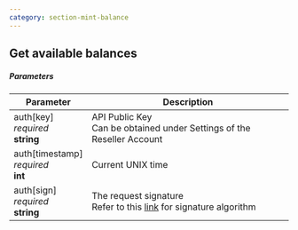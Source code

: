 ```yaml
---
category: section-mint-balance
---
```


## Get available balances

##### Parameters

|Parameter|Description|
|---|---|
|auth[key]<br> *required*<br> **string**|API Public Key<br> Can be obtained under Settings of the Reseller Account|
|auth[timestamp]<br> *required*<br> **int**|Current UNIX time|
|auth[sign]<br> *required*<br> **string**|The request signature<br> Refer to this [link](/development/signature-calculation) for signature algorithm|
